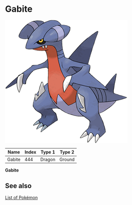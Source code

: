 # Gabite


![Gabite](images/444.png)

| **Name** | **Index** | **Type 1** | **Type 2** |
|----|----|----|----|
| Gabite | 444 | Dragon | Ground  |

**Gabite** 

## See also

[List of Pokémon](../pokemon.md)
